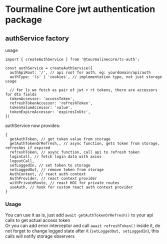 # Tourmaline Core jwt authentication package

## authService factory

usage
```JS
import { createAuthService } from '@tourmalinecore/tc-auth';

const authService = createAuthService({
  authApiRoot: '/', // api root for auth, eg: yourdomain/api/auth
  authType: 'ls' | 'cookies', // implementation type, not just storage usage

  // for ls we fetch as pair of jwt + rt tokens, there are accessors for dto fields
  tokenAccessor: 'accessToken',
  refreshTokenAccessor: 'refreshToken',
  tokenValueAccessor: 'value',
  tokenExpireAccessor: 'expiresInUtc',
})
```

authService now provides:
```JS
{
  getAuthToken, // get token value from storage
  getAuthTokenOrRefresh,, // async function, gets token from storage, refreshes if expired
  refreshToken, // async function, call api to refresh token
  loginCall, // fetch login data with axios
  logoutCall,
  setLoggedIn, // set token to storage
  setLoggedOut, // remove token from storage
  AuthContext, // react auth context
  AuthProvider, // react context provider
  withPrivateRoute, // react HOC for private routes
  useAuth, // hook for custom react auth context provider
}
```

### Usage
You can use it as is, just add `await getAuthTokenOrRefresh()` to your api calls to get actual access token\
Or you can add error interceptor and call `await refreshToken()` inside it,
do not forget to change logged state after it (`setLoggedOut, setLoggedIn`),
this calls will notify storage observers